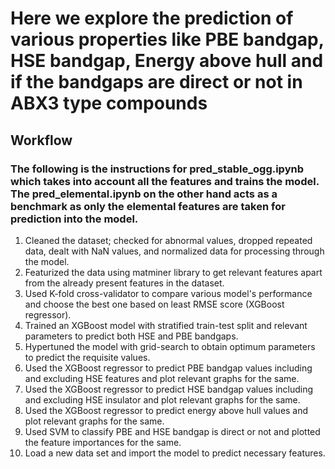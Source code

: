 # Here we explore the prediction of various properties like PBE bandgap, HSE bandgap, Energy above hull and if the bandgaps are direct or not in ABX3 type compounds

## Workflow

### The following is the instructions for pred_stable_ogg.ipynb which takes into account all the features and trains the model. The pred_elemental.ipynb on the other hand acts as a benchmark as only the elemental features are taken for prediction into the model.  

1. Cleaned the dataset; checked for abnormal values, dropped repeated data, dealt with NaN values, and normalized data for processing through the model.
2. Featurized the data using matminer library to get relevant features apart from the already present features in the dataset.
3. Used K-fold cross-validator to compare various model's performance and choose the best one based on least RMSE score (XGBoost regressor).
4. Trained an XGBoost model with stratified train-test split and relevant parameters to predict both HSE and PBE bandgaps.
5. Hypertuned the model with grid-search to obtain optimum parameters to predict the requisite values.
6. Used the XGBoost regressor to predict PBE bandgap values including and excluding HSE features and plot relevant graphs for the same.
7. Used the XGBoost regressor to predict HSE bandgap values including and excluding HSE insulator and plot relevant graphs for the same.
8. Used the XGBoost regressor to predict energy above hull values and plot relevant graphs for the same.
9. Used SVM to classify PBE and HSE bandgap is direct or not and plotted the feature importances for the same.
10. Load a new data set and import the model to predict necessary features.
 
